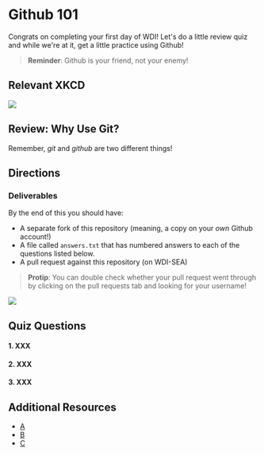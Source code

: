 # Github 101

Congrats on completing your first day of WDI! Let's do a little review quiz and while we're at it, get a little practice using Github!

> **Reminder**: Github is your friend, not your enemy!

## Relevant XKCD

![](http://res.cloudinary.com/briezh/image/upload/v1531164700/git_XKCD_y1vvzk.png)

## Review: Why Use Git?

Remember, *git* and *github* are two different things!

## Directions

### Deliverables

By the end of this you should have:

* A separate fork of this repository (meaning, a copy on your *own* Github account!)
* A file called `answers.txt` that has numbered answers to each of the questions listed below.
* A pull request against this repository (on WDI-SEA)

> **Protip**: You can double check whether your pull request went through by clicking on the pull requests tab and looking for your username!

![](http://res.cloudinary.com/briezh/image/upload/v1531164603/Screen_Shot_2018-07-09_at_12.28.31_PM_fzw4d6.png)

## Quiz Questions

#### 1. XXX

#### 2. XXX

#### 3. XXX

## Additional Resources

* [A]()
* [B]()
* [C]()
